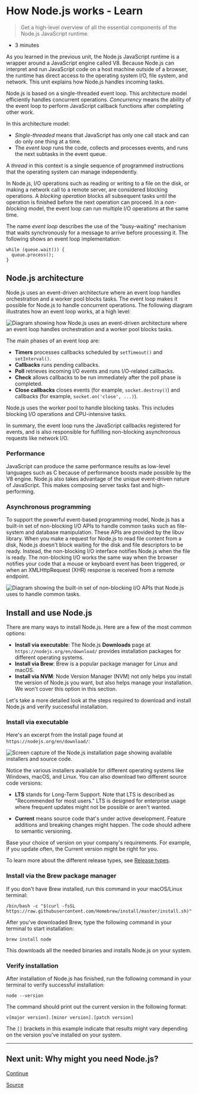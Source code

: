 # How Node.js works - Learn

> Get a high-level overview of all the essential components of the Node.js JavaScript runtime.

*   3 minutes

As you learned in the previous unit, the Node.js JavaScript runtime is a wrapper around a JavaScript engine called V8. Because Node.js can interpret and run JavaScript code on a host machine outside of a browser, the runtime has direct access to the operating system I/O, file system, and network. This unit explains how Node.js handles incoming tasks.

Node.js is based on a single-threaded event loop. This architecture model efficiently handles concurrent operations. _Concurrency_ means the ability of the event loop to perform JavaScript callback functions after completing other work.

In this architecture model:

*   _Single-threaded_ means that JavaScript has only one call stack and can do only one thing at a time.
*   The _event loop_ runs the code, collects and processes events, and runs the next subtasks in the event queue.

A _thread_ in this context is a single sequence of programmed instructions that the operating system can manage independently.

In Node.js, I/O operations such as reading or writing to a file on the disk, or making a network call to a remote server, are considered blocking operations. A _blocking operation_ blocks all subsequent tasks until the operation is finished before the next operation can proceed. In a _non-blocking_ model, the event loop can run multiple I/O operations at the same time.

The name _event loop_ describes the use of the "busy-waiting" mechanism that waits synchronously for a message to arrive before processing it. The following shows an event loop implementation:

    while (queue.wait()) {
      queue.process();
    }
    

Node.js architecture
--------------------

Node.js uses an event-driven architecture where an event loop handles orchestration and a worker pool blocks tasks. The event loop makes it possible for Node.js to handle concurrent operations. The following diagram illustrates how an event loop works, at a high level:

 ![Diagram showing how Node.js uses an event-driven architecture where an event loop handles orchestration and a worker pool blocks tasks.](chrome-extension://cjedbglnccaioiolemnfhjncicchinao/advocates/intro-to-nodejs/media/event-loop.svg) 

The main phases of an event loop are:

*   **Timers** processes callbacks scheduled by `setTimeout()` and `setInterval()`.
*   **Callbacks** runs pending callbacks.
*   **Poll** retrieves incoming I/O events and runs I/O-related callbacks.
*   **Check** allows callbacks to be run immediately after the poll phase is completed.
*   **Close callbacks** closes events (for example, `socket.destroy()`) and callbacks (for example, `socket.on('close', ...)`).

Node.js uses the worker pool to handle blocking tasks. This includes blocking I/O operations and CPU-intensive tasks.

In summary, the event loop runs the JavaScript callbacks registered for events, and is also responsible for fulfilling non-blocking asynchronous requests like network I/O.

### Performance

JavaScript can produce the same performance results as low-level languages such as C because of performance boosts made possible by the V8 engine. Node.js also takes advantage of the unique event-driven nature of JavaScript. This makes composing server tasks fast and high-performing.

### Asynchronous programming

To support the powerful event-based programming model, Node.js has a built-in set of non-blocking I/O APIs to handle common tasks such as file-system and database manipulation. These APIs are provided by the libuv library. When you make a request for Node.js to read file content from a disk, Node.js doesn't block waiting for the disk and file descriptors to be ready. Instead, the non-blocking I/O interface notifies Node.js when the file is ready. The non-blocking I/O works the same way when the browser notifies your code that a mouse or keyboard event has been triggered, or when an XMLHttpRequest (XHR) response is received from a remote endpoint.

 ![Diagram showing the built-in set of non-blocking I/O APIs that Node.js uses to handle common tasks.](chrome-extension://cjedbglnccaioiolemnfhjncicchinao/advocates/intro-to-nodejs/media/architecture.svg) 

Install and use Node.js
-----------------------

There are many ways to install Node.js. Here are a few of the most common options:

*   **Install via executable**: The Node.js **Downloads** page at `https://nodejs.org/en/download/` provides installation packages for different operating systems.
*   **Install via Brew**: Brew is a popular package manager for Linux and macOS.
*   **Install via NVM**: Node Version Manager (NVM) not only helps you install the version of Node.js you want, but also helps manage your installation. We won't cover this option in this section.

Let's take a more detailed look at the steps required to download and install Node.js and verify successful installation.

### Install via executable

Here's an excerpt from the Install page found at `https://nodejs.org/en/download/`:

 ![Screen capture of the Node.js installation page showing available installers and source code.](chrome-extension://cjedbglnccaioiolemnfhjncicchinao/advocates/intro-to-nodejs/media/install-page.png) 

Notice the various installers available for different operating systems like Windows, macOS, and Linux. You can also download two different source code versions:

*   **LTS** stands for Long-Term Support. Note that LTS is described as "Recommended for most users." LTS is designed for enterprise usage where frequent updates might not be possible or aren't wanted.
    
*   **Current** means source code that's under active development. Feature additions and breaking changes might happen. The code should adhere to semantic versioning.
    

Base your choice of version on your company's requirements. For example, if you update often, the Current version might be right for you.

To learn more about the different release types, see [Release types](https://github.com/nodejs/node#release-types).

### Install via the Brew package manager

If you don't have Brew installed, run this command in your macOS/Linux terminal:

    /bin/bash -c "$(curl -fsSL https://raw.githubusercontent.com/Homebrew/install/master/install.sh)"
    

After you've downloaded Brew, type the following command in your terminal to start installation:

    brew install node
    

This downloads all the needed binaries and installs Node.js on your system.

### Verify installation

After installation of Node.js has finished, run the following command in your terminal to verify successful installation:

    node --version
    

The command should print out the current version in the following format:

    v[major version].[minor version].[patch version]
    

The `[]` brackets in this example indicate that results might vary depending on the version you've installed on your system.

* * *

Next unit: Why might you need Node.js?
--------------------------------------

[Continue](chrome-extension://cjedbglnccaioiolemnfhjncicchinao/en-us/learn/modules/intro-to-nodejs/4-when-use/)


[Source](https://docs.microsoft.com/en-us/learn/modules/intro-to-nodejs/3-how-works)